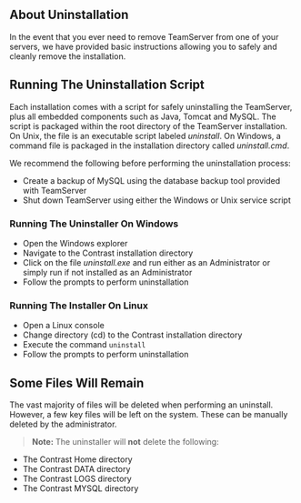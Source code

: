 <!--
title: "Uninstalling TeamServer"
description: "Instructions for removing TeamServer."
tags: "troubleshoot setup EOP Uninstall TeamSerer installer remove"
-->

## About Uninstallation
In the event that you ever need to remove TeamServer from one of your servers, we have provided basic instructions allowing you to safely and cleanly remove the installation.

## Running The Uninstallation Script
Each installation comes with a script for safely uninstalling the TeamServer, plus all embedded components such as Java, Tomcat and MySQL. The script is packaged within the root directory of the TeamServer installation. On Unix, the file is an executable script labeled *uninstall*. On Windows, a command file is packaged in the installation directory called *uninstall.cmd*. 

We recommend the following before performing the uninstallation process:

* Create a backup of MySQL using the database backup tool provided with TeamServer
* Shut down TeamServer using either the Windows or Unix service script

### Running The Uninstaller On Windows
* Open the Windows explorer
* Navigate to the Contrast installation directory
* Click on the file *uninstall.exe* and run either as an Administrator or simply run if not installed as an Administrator
* Follow the prompts to perform uninstallation

### Running The Installer On Linux
* Open a Linux console
* Change directory (cd) to the Contrast installation directory
* Execute the command ```uninstall```
* Follow the prompts to perform uninstallation

## Some Files Will Remain
The vast majority of files will be deleted when performing an uninstall. However, a few key files will be left on the system. These can be manually deleted by the administrator. 

>**Note:** The uninstaller will **not** delete the following:

* The Contrast Home directory
* The Contrast DATA directory
* The Contrast LOGS directory
* The Contrast MYSQL directory
